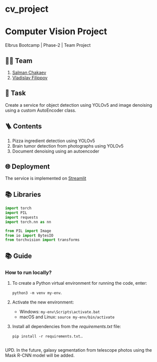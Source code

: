 # cv_project

# Computer Vision Project
Elbrus Bootcamp | Phase-2 | Team Project

## 🦸‍♂️ Team
1. [Salman Chakaev](https://github.com/veidlink)
2. [Vladislav Filippov](https://github.com/Vlad1slawoo)

## 🎯 Task
Create a service for object detection using YOLOv5 and image denoising using a custom AutoEncoder class.

## 🪜 Contents

1. Pizza ingredient detection using YOLOv5
2. Brain tumor detection from photographs using YOLOv5
3. Document denoising using an autoencoder

## 🌐 Deployment
The service is implemented on [Streamlit](https://tumorencofood.streamlit.app/Pizza_Ingridients)

## 📚 Libraries 

```python
import torch
import PIL
import requests
import torch.nn as nn

from PIL import Image
from io import BytesIO
from torchvision import transforms
```

## 📚 Guide 
### How to run locally?

1. To create a Python virtual environment for running the code, enter:

    ``python3 -m venv my-env``.

2. Activate the new environment:

    * Windows: ```my-env\Scripts\activate.bat```
    * macOS and Linux: ```source my-env/bin/activate```

3. Install all dependencies from the *requirements.txt* file:

    ``pip install -r requirements.txt``..

##
UPD. In the future, galaxy segmentation from telescope photos using the Mask R-CNN model will be added.
